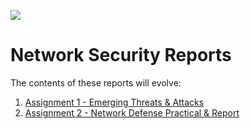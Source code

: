 ![](https://images.squarespace-cdn.com/content/57a9d8dcd482e9bbf179f445/1505391256550-5HUS40XNAOKCTGSU65RA/Good+Will+Hunting.jpg?content-type=image%2Fjpeg)

# Network Security Reports

The contents of these reports will evolve:
  1. [Assignment 1 - Emerging Threats & Attacks](https://github.com/Lona44/write-ups/blob/main/Unitec%20Assignments/Network%20Security/netsec_report01_lona_final%20(1).pdf)
  2. [Assignment 2 - Network Defense Practical & Report]()
